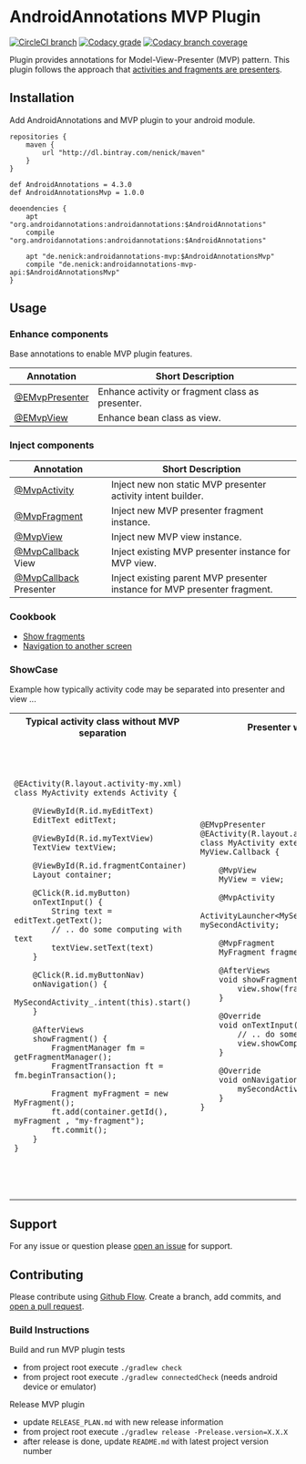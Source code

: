 # AndroidAnnotations MVP Plugin

[![CircleCI branch](https://img.shields.io/circleci/project/github/nenick/androidannotations-mvp/master.svg)](https://circleci.com/gh/nenick/androidannotations-mvp)
[![Codacy grade](https://img.shields.io/codacy/grade/cd0e4c895cb3452885b838f8a1aef25c.svg)](https://www.codacy.com/app/nico_kuechler/androidannotations-mvp)
[![Codacy branch coverage](https://img.shields.io/codacy/coverage/cd0e4c895cb3452885b838f8a1aef25c/master.svg)](https://www.codacy.com/app/nico_kuechler/androidannotations-mvp)

Plugin provides annotations for Model-View-Presenter (MVP) pattern.
This plugin follows the approach that [activities and fragments are presenters](http://www.techyourchance.com/activities-android/).


## Installation

Add AndroidAnnotations and MVP plugin to your android module.

```
repositories {
    maven {
        url "http://dl.bintray.com/nenick/maven"
    }
}

def AndroidAnnotations = 4.3.0
def AndroidAnnotationsMvp = 1.0.0 

deoendencies {
    apt "org.androidannotations:androidannotations:$AndroidAnnotations"
    compile "org.androidannotations:androidannotations:$AndroidAnnotations"
    
    apt "de.nenick:androidannotations-mvp:$AndroidAnnotationsMvp"
    compile "de.nenick:androidannotations-mvp-api:$AndroidAnnotationsMvp"
}
```

## Usage

### Enhance components

Base annotations to enable MVP plugin features.

Annotation | Short Description
---|---
[@EMvpPresenter](EnhanceAsPresenter.md) | Enhance activity or fragment class as presenter.
[@EMvpView](EnhanceAsView.md) | Enhance bean class as view.

### Inject components

Annotation | Short Description
---|---
[@MvpActivity](docs/EnhanceAsPresenter.md) | Inject new non static MVP presenter activity intent builder.
[@MvpFragment](docs/EnhanceAsPresenter.md) | Inject new MVP presenter fragment instance.
[@MvpView](docs/EnhanceAsPresenter.md) | Inject new MVP view instance.
[@MvpCallback](docs/EnhanceAsView.md#presenter_callback) View | Inject existing MVP presenter instance for MVP view.
[@MvpCallback](docs/EnhanceAsPresenter.md) Presenter | Inject existing parent MVP presenter instance for MVP presenter fragment.

### Cookbook 

* [Show fragments](docs/CookManageFragments.md)
* [Navigation to another screen](docs/CookViewNavigation.md)

### ShowCase

Example how typically activity code may be separated into presenter and view ... 

<table>
    <tr>
        <th>Typical activity class without MVP separation</td>
        <th>Presenter with MVP separation</td>
        <th>View with MVP separation</td>
    </tr>
    <tr>
<td><pre>

    @EActivity(R.layout.activity-my.xml)
    class MyActivity extends Activity {

        @ViewById(R.id.myEditText)
        EditText editText;

        @ViewById(R.id.myTextView)
        TextView textView;

        @ViewById(R.id.fragmentContainer)
        Layout container;

        @Click(R.id.myButton)
        onTextInput() {
            String text = editText.getText();
            // .. do some computing with text
            textView.setText(text)
        }

        @Click(R.id.myButtonNav)
        onNavigation() {
            MySecondActivity_.intent(this).start()
        }

        @AfterViews
        showFragment() {
            FragmentManager fm = getFragmentManager();
            FragmentTransaction ft = fm.beginTransaction();   

            Fragment myFragment = new MyFragment();
            ft.add(container.getId(), myFragment , "my-fragment");
            ft.commit();
        }
    }

</pre></td>
<td><pre>

    @EMvpPresenter
    @EActivity(R.layout.activity-my.xml)
    class MyActivity extends Activity implements MyView.Callback {

        @MvpView
        MyView = view;

        @MvpActivity
        ActivityLauncher<MySecondActivity_.IntentBuilder_> mySecondActivity;

        @MvpFragment
        MyFragment fragment;

        @AfterViews
        void showFragment() {
            view.show(fragment);
        }

        @Override
        void onTextInput(String text) {
            // .. do some computing with text
            view.showComputingResult(text)
        }

        @Override
        void onNavigation() {
            mySecondActivity.intent(this).start();
        }
    }

</pre></td>
<td><pre>

    @EMvpView
    @EBean
    class MyView {

        interface Callback {
            void onTextInput(String text);
            void onNavigation();
            FragmentManager getFragmentManager();
        }

        @ViewById(R.id.myEditText)
        EditText editText;

        @ViewById(R.id.myTextView)
        TextView textView;

        @ViewById(R.id.fragmentContainer)
        Layout container;

        @MvpCallback
        Callback callback;

        @Click(R.id.myButton)
        void onMyButton() {
            callback.onTextInput(editText.getText());
        }

        void showComputingResult(String text) {
            textView.setText(text)
        }

        void show(Fragment fragment) {
            FragmentManager fm = getFragmentManager();
            FragmentTransaction ft = fm.beginTransaction();   
            ft.add(container.getId(), fragment, "my-fragment");
            ft.commit();
        }
    }
    
</pre></td>
</tr>
</table>

## Support

For any issue or question please [open an issue](https://github.com/nenick/androidannotations-mvp/issues/new) for support.

## Contributing

Please contribute using [Github Flow](https://guides.github.com/introduction/flow/). 
Create a branch, add commits, and [open a pull request](https://github.com/nenick/androidannotations-mvp/compare/).

### Build Instructions

Build and run MVP plugin tests

* from project root execute `./gradlew check`
* from project root execute `./gradlew connectedCheck` (needs android device or emulator)

Release MVP plugin

* update `RELEASE_PLAN.md` with new release information
* from project root execute  `./gradlew release -Prelease.version=X.X.X`
* after release is done, update `README.md` with latest project version number
